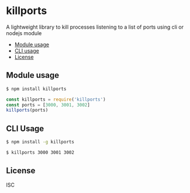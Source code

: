 killports
==========

A lightweight library to kill processes listening to a list of ports using cli or nodejs module 

<!-- TOC -->
- [Module usage](#module-usage)
- [CLI usage](#cli-usage)
- [License](#license)
<!-- /TOC -->

## Module usage

```sh
$ npm install killports
```

```js
const killports = require('killports')
const ports = [3000, 3001, 3002]
killports(ports)
```

## CLI Usage

```sh
$ npm install -g killports
```
```sh
$ killports 3000 3001 3002
```

## License

ISC

[npm-url]: https://www.npmjs.com/package/killports
